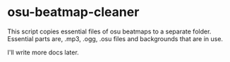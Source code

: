 # osu-beatmap-cleaner

This script copies essential files of osu beatmaps to a separate folder.
Essential parts are, .mp3, .ogg, .osu files and backgrounds that are in use.

I'll write more docs later.
